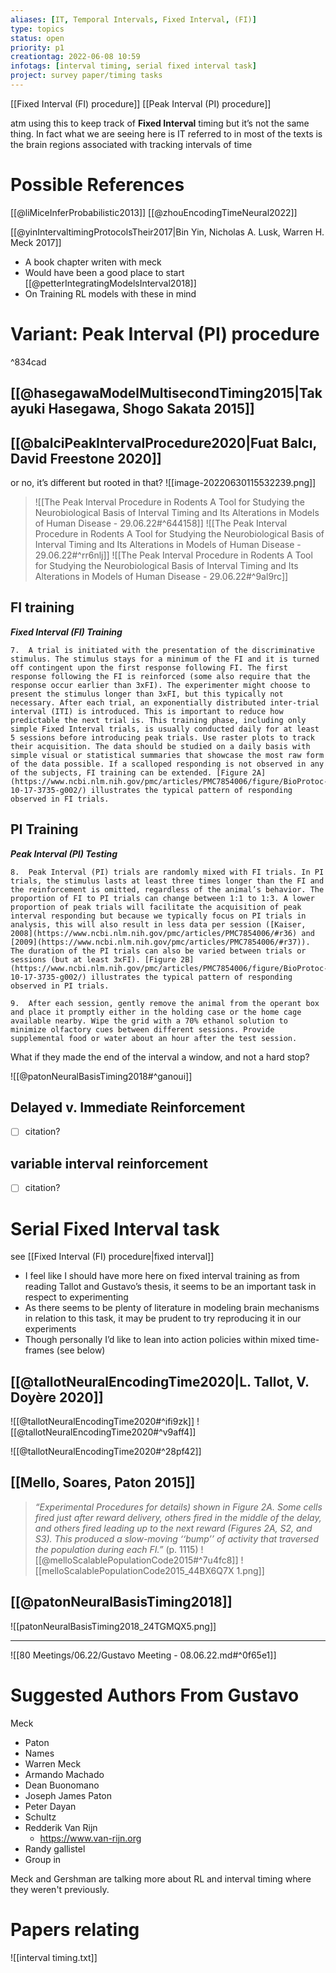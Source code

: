 ```yaml
---
aliases: [IT, Temporal Intervals, Fixed Interval, (FI)]
type: topics
status: open
priority: p1
creationtag: 2022-06-08 10:59
infotags: [interval timing, serial fixed interval task]
project: survey paper/timing tasks
---
```

[[Fixed Interval (FI) procedure]]
[[Peak Interval (PI) procedure]]

atm using this to keep track of **Fixed Interval** timing but it’s not the same thing.
In fact what we are seeing here is IT referred to in most of the texts is the brain regions associated with tracking intervals of time
# Possible References
[[@liMiceInferProbabilistic2013]]
[[@zhouEncodingTimeNeural2022]]

[[@yinIntervaltimingProtocolsTheir2017|Bin Yin, Nicholas A. Lusk, Warren H. Meck 2017]]
- A book chapter writen with meck 
- Would have been a good place to start
[[@petterIntegratingModelsInterval2018]]
- On Training RL models with these in mind


# Variant: Peak Interval (PI) procedure

^834cad
## [[@hasegawaModelMultisecondTiming2015|Takayuki Hasegawa, Shogo Sakata 2015]]




## [[@balciPeakIntervalProcedure2020|Fuat Balcı, David Freestone 2020]]
or no, it’s different but rooted in that?
![[image-20220630115532239.png]]


>  ![[The Peak Interval Procedure in Rodents A Tool for Studying the Neurobiological Basis of Interval Timing and Its Alterations in Models of Human Disease - 29.06.22#^644158]] ![[The Peak Interval Procedure in Rodents A Tool for Studying the Neurobiological Basis of Interval Timing and Its Alterations in Models of Human Disease - 29.06.22#^rr6nlj]] ![[The Peak Interval Procedure in Rodents A Tool for Studying the Neurobiological Basis of Interval Timing and Its Alterations in Models of Human Disease - 29.06.22#^9al9rc]] 


## FI training

***Fixed Interval (FI) Training***
    
    7.  A trial is initiated with the presentation of the discriminative stimulus. The stimulus stays for a minimum of the FI and it is turned off contingent upon the first response following FI. The first response following the FI is reinforced (some also require that the response occur earlier than 3xFI). The experimenter might choose to present the stimulus longer than 3xFI, but this typically not necessary. After each trial, an exponentially distributed inter-trial interval (ITI) is introduced. This is important to reduce how predictable the next trial is. This training phase, including only simple Fixed Interval trials, is usually conducted daily for at least 5 sessions before introducing peak trials. Use raster plots to track their acquisition. The data should be studied on a daily basis with simple visual or statistical summaries that showcase the most raw form of the data possible. If a scalloped responding is not observed in any of the subjects, FI training can be extended. [Figure 2A](https://www.ncbi.nlm.nih.gov/pmc/articles/PMC7854006/figure/BioProtoc-10-17-3735-g002/) illustrates the typical pattern of responding observed in FI trials.
    

## PI Training
***Peak Interval (PI) Testing***
    
    8.  Peak Interval (PI) trials are randomly mixed with FI trials. In PI trials, the stimulus lasts at least three times longer than the FI and the reinforcement is omitted, regardless of the animal’s behavior. The proportion of FI to PI trials can change between 1:1 to 1:3. A lower proportion of peak trials will facilitate the acquisition of peak interval responding but because we typically focus on PI trials in analysis, this will also result in less data per session ([Kaiser, 2008](https://www.ncbi.nlm.nih.gov/pmc/articles/PMC7854006/#r36) and [2009](https://www.ncbi.nlm.nih.gov/pmc/articles/PMC7854006/#r37)). The duration of the PI trials can also be varied between trials or sessions (but at least 3xFI). [Figure 2B](https://www.ncbi.nlm.nih.gov/pmc/articles/PMC7854006/figure/BioProtoc-10-17-3735-g002/) illustrates the typical pattern of responding observed in PI trials.
        
    9.  After each session, gently remove the animal from the operant box and place it promptly either in the holding case or the home cage available nearby. Wipe the grid with a 70% ethanol solution to minimize olfactory cues between different sessions. Provide supplemental food or water about an hour after the test session.
    

What if they made the end of the interval a window, and not a hard stop?

![[@patonNeuralBasisTiming2018#^ganoui]]

## Delayed v. Immediate Reinforcement
- [ ] citation?
## variable interval reinforcement
- [ ] citation?

# Serial Fixed Interval task
see [[Fixed Interval (FI) procedure|fixed interval]]

- I feel like I should have more here on fixed interval training as from reading Tallot and Gustavo’s thesis, it seems to be an important task in respect to experimenting
- As there seems to be plenty of literature in modeling brain mechanisms in relation to this task, it may be prudent to try reproducing it in our experiments
- Though personally I’d like to lean into action policies within mixed time-frames (see below)

## [[@tallotNeuralEncodingTime2020|L. Tallot, V. Doyère 2020]]
![[@tallotNeuralEncodingTime2020#^ifi9zk]] 
![[@tallotNeuralEncodingTime2020#^v9aff4]]

![[@tallotNeuralEncodingTime2020#^28pf42]]



## [[Mello, Soares, Paton 2015]]

> *“Experimental Procedures for details) shown in Figure 2A. Some cells fired just after reward delivery, others fired in the middle of the delay, and others fired leading up to the next reward (Figures 2A, S2, and S3). This produced a slow-moving ‘‘bump’’ of activity that traversed the population during each FI.”* (p. 1115)
![[@melloScalablePopulationCode2015#^7u4fc8]]
![[melloScalablePopulationCode2015_44BX6Q7X 1.png]]


## [[@patonNeuralBasisTiming2018]]

![[patonNeuralBasisTiming2018_24TGMQX5.png]]


---

![[80 Meetings/06.22/Gustavo Meeting - 08.06.22.md#^0f65e1]]
# Suggested Authors From Gustavo
Meck
- Paton
- Names
- Warren Meck
- Armando Machado
- Dean Buonomano
- Joseph James Paton
- Peter Dayan
- Schultz
- Redderik Van Rijn
	- https://www.van-rijn.org
- Randy gallistel 
- Group in 

Meck and Gershman are talking more about RL and interval timing where they weren't previously.
# Papers relating
![[interval timing.txt]]

